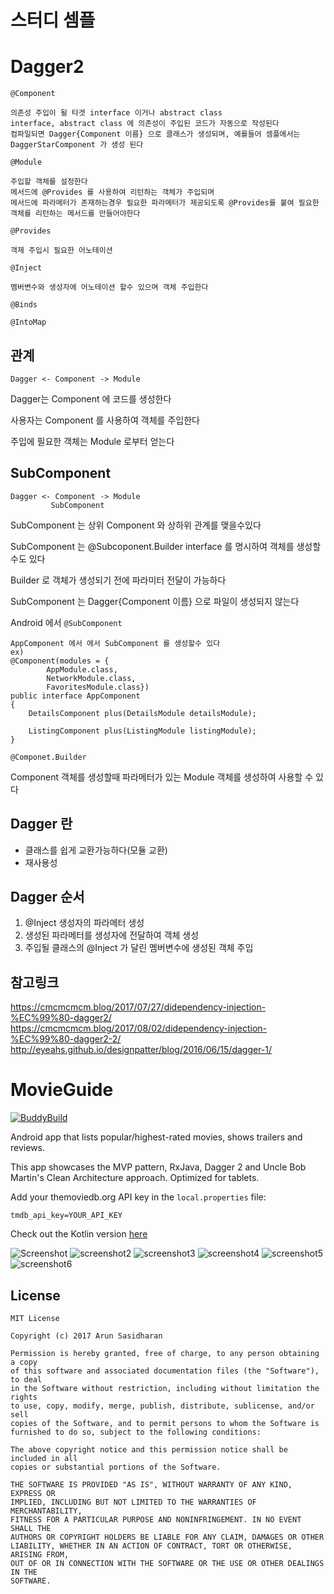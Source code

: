 # 스터디 셈플

# Dagger2

`@Component`
```
의존성 주입이 될 타겟 interface 이거나 abstract class
interface, abstract class 에 의존성이 주입된 코드가 자동으로 작성된다
컴파일되면 Dagger{Component 이름} 으로 클래스가 생성되며, 예를들어 셈플에서는 DaggerStarComponent 가 생성 된다
```

`@Module`
```
주입할 객체를 설정한다
메서드에 @Provides 를 사용하여 리턴하는 객체가 주입되며
메서드에 파라메터가 존재하는경우 필요한 파라메터가 제공되도록 @Provides를 붙여 필요한 객체를 리턴하는 메서드를 만들어야한다
```

`@Provides`
```
객제 주입시 필요한 어노테이션
```
`@Inject`
```
멤버변수와 생성자에 어노테이션 할수 있으며 객체 주입한다
```

`@Binds`

`@IntoMap`

## 관계
```
Dagger <- Component -> Module
```

Dagger는 Component 에 코드를 생성한다

사용자는 Component 를 사용하여 객체를 주입한다

주입에 필요한 객체는 Module 로부터 얻는다

## SubComponent
```
Dagger <- Component -> Module
         SubComponent
```

SubComponent 는 상위 Component 와 상하위 관계를 맺을수있다

SubComponent 는 @Subcoponent.Builder interface 를 명시하여 객체를 생성할 수도 있다

Builder 로 객체가 생성되기 전에 파라미터 전달이 가능하다

SubComponent 는 Dagger{Component 이름} 으로 파일이 생성되지 않는다

Android 에서 `@SubComponent`
```
AppComponent 에서 에서 SubComponent 를 생성할수 있다
ex) 
@Component(modules = {
        AppModule.class,
        NetworkModule.class,
        FavoritesModule.class})
public interface AppComponent
{
    DetailsComponent plus(DetailsModule detailsModule);

    ListingComponent plus(ListingModule listingModule);
}
```

`@Componet.Builder`

Component 객체를 생성할때 파라메터가 있는 Module 객체를 생성하여 사용할 수 있다

## Dagger 란
* 클래스를 쉽게 교환가능하다(모듈 교환)
* 재사용성

## Dagger 순서
1. @Inject 생성자의 파라메터 생성
2. 생성된 파라메터를 생성자에 전달하여 객체 생성
3. 주입될 클래스의 @Inject 가 달린 멤버변수에 생성된 객체 주입




## 참고링크
https://cmcmcmcm.blog/2017/07/27/didependency-injection-%EC%99%80-dagger2/
https://cmcmcmcm.blog/2017/08/02/didependency-injection-%EC%99%80-dagger2-2/
http://eyeahs.github.io/designpatter/blog/2016/06/15/dagger-1/





# MovieGuide
[![BuddyBuild](https://dashboard.buddybuild.com/api/statusImage?appID=59100d0f7a93230001683759&branch=master&build=latest)](https://dashboard.buddybuild.com/apps/59100d0f7a93230001683759/build/latest?branch=master)

Android app that lists popular/highest-rated movies, shows trailers and reviews.

This app showcases the MVP pattern, RxJava, Dagger 2 and Uncle Bob Martin's Clean Architecture approach.
Optimized for tablets.

Add your themoviedb.org API key in the `local.properties` file:
```
tmdb_api_key=YOUR_API_KEY
```

Check out the Kotlin version [here](https://github.com/esoxjem/MovieGuide-Kotlin)

![Screenshot](http://i.imgur.com/72PypXCm.png) 
![screenshot2](http://imgur.com/I96Eka6m.png)
![screenshot3](http://imgur.com/4qHZcejm.png)
![screenshot4](http://imgur.com/m7J8HzUm.png)
![screenshot5](http://imgur.com/PwtjZHKm.png)
![screenshot6](http://imgur.com/kNHjCXSm.png)

## License
```
MIT License

Copyright (c) 2017 Arun Sasidharan

Permission is hereby granted, free of charge, to any person obtaining a copy
of this software and associated documentation files (the "Software"), to deal
in the Software without restriction, including without limitation the rights
to use, copy, modify, merge, publish, distribute, sublicense, and/or sell
copies of the Software, and to permit persons to whom the Software is
furnished to do so, subject to the following conditions:

The above copyright notice and this permission notice shall be included in all
copies or substantial portions of the Software.

THE SOFTWARE IS PROVIDED "AS IS", WITHOUT WARRANTY OF ANY KIND, EXPRESS OR
IMPLIED, INCLUDING BUT NOT LIMITED TO THE WARRANTIES OF MERCHANTABILITY,
FITNESS FOR A PARTICULAR PURPOSE AND NONINFRINGEMENT. IN NO EVENT SHALL THE
AUTHORS OR COPYRIGHT HOLDERS BE LIABLE FOR ANY CLAIM, DAMAGES OR OTHER
LIABILITY, WHETHER IN AN ACTION OF CONTRACT, TORT OR OTHERWISE, ARISING FROM,
OUT OF OR IN CONNECTION WITH THE SOFTWARE OR THE USE OR OTHER DEALINGS IN THE
SOFTWARE.
```
